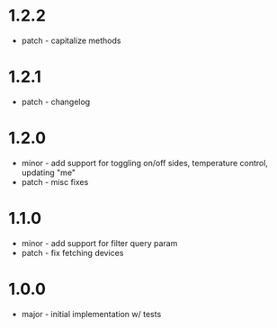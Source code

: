 # 1.2.2

- patch - capitalize methods

# 1.2.1

- patch - changelog

# 1.2.0

- minor - add support for toggling on/off sides, temperature control, updating "me"
- patch - misc fixes

# 1.1.0

- minor - add support for filter query param
- patch - fix fetching devices

# 1.0.0

- major - initial implementation w/ tests
